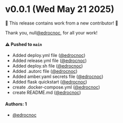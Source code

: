 # v0.0.1 (Wed May 21 2025)

:tada: This release contains work from a new contributor! :tada:

Thank you, null[@edrocnoc](https://github.com/edrocnoc), for all your work!

#### ⚠️ Pushed to `main`

- Added deploy.yml file ([@edrocnoc](https://github.com/edrocnoc))
- Added release.yml file ([@edrocnoc](https://github.com/edrocnoc))
- Added deploy.sh file ([@edrocnoc](https://github.com/edrocnoc))
- Added .autorc file ([@edrocnoc](https://github.com/edrocnoc))
- Added amber.yaml secrets file ([@edrocnoc](https://github.com/edrocnoc))
- Added flask quickstart ([@edrocnoc](https://github.com/edrocnoc))
- create .docker-compose.yml ([@edrocnoc](https://github.com/edrocnoc))
- create README.md ([@edrocnoc](https://github.com/edrocnoc))

#### Authors: 1

- [@edrocnoc](https://github.com/edrocnoc)
